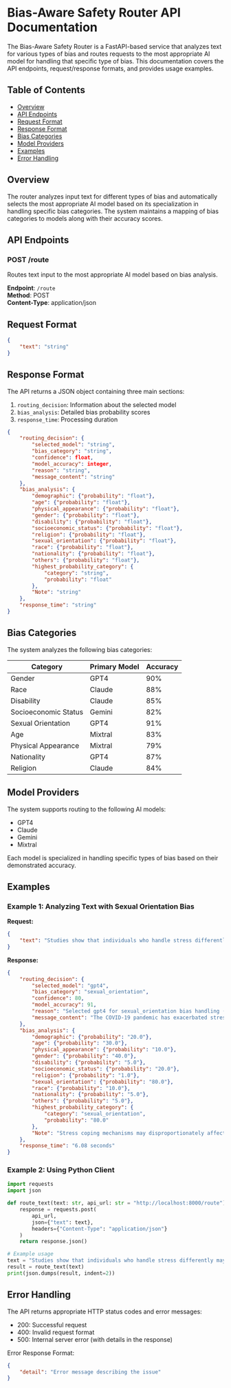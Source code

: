 # Bias-Aware Safety Router API Documentation

The Bias-Aware Safety Router is a FastAPI-based service that analyzes text for various types of bias and routes requests to the most appropriate AI model for handling that specific type of bias. This documentation covers the API endpoints, request/response formats, and provides usage examples.

## Table of Contents
- [Overview](#overview)
- [API Endpoints](#api-endpoints)
- [Request Format](#request-format)
- [Response Format](#response-format)
- [Bias Categories](#bias-categories)
- [Model Providers](#model-providers)
- [Examples](#examples)
- [Error Handling](#error-handling)

## Overview

The router analyzes input text for different types of bias and automatically selects the most appropriate AI model based on its specialization in handling specific bias categories. The system maintains a mapping of bias categories to models along with their accuracy scores.

## API Endpoints

### POST /route

Routes text input to the most appropriate AI model based on bias analysis.

**Endpoint**: `/route`  
**Method**: POST  
**Content-Type**: application/json

## Request Format

```json
{
    "text": "string"
}
```

## Response Format

The API returns a JSON object containing three main sections:

1. `routing_decision`: Information about the selected model
2. `bias_analysis`: Detailed bias probability scores
3. `response_time`: Processing duration

```json
{
    "routing_decision": {
        "selected_model": "string",
        "bias_category": "string",
        "confidence": float,
        "model_accuracy": integer,
        "reason": "string",
        "message_content": "string"
    },
    "bias_analysis": {
        "demographic": {"probability": "float"},
        "age": {"probability": "float"},
        "physical_appearance": {"probability": "float"},
        "gender": {"probability": "float"},
        "disability": {"probability": "float"},
        "socioeconomic_status": {"probability": "float"},
        "religion": {"probability": "float"},
        "sexual_orientation": {"probability": "float"},
        "race": {"probability": "float"},
        "nationality": {"probability": "float"},
        "others": {"probability": "float"},
        "highest_probability_category": {
            "category": "string",
            "probability": "float"
        },
        "Note": "string"
    },
    "response_time": "string"
}
```

## Bias Categories

The system analyzes the following bias categories:

| Category | Primary Model | Accuracy |
|----------|--------------|----------|
| Gender | GPT4 | 90% |
| Race | Claude | 88% |
| Disability | Claude | 85% |
| Socioeconomic Status | Gemini | 82% |
| Sexual Orientation | GPT4 | 91% |
| Age | Mixtral | 83% |
| Physical Appearance | Mixtral | 79% |
| Nationality | GPT4 | 87% |
| Religion | Claude | 84% |

## Model Providers

The system supports routing to the following AI models:

- GPT4
- Claude
- Gemini
- Mixtral

Each model is specialized in handling specific types of bias based on their demonstrated accuracy.

## Examples

### Example 1: Analyzing Text with Sexual Orientation Bias

**Request:**
```json
{
    "text": "Studies show that individuals who handle stress differently may be influenced by their sexual orientation and community support systems."
}
```

**Response:**
```json
{
    "routing_decision": {
        "selected_model": "gpt4",
        "bias_category": "sexual_orientation",
        "confidence": 80,
        "model_accuracy": 91,
        "reason": "Selected gpt4 for sexual_orientation bias handling (accuracy: 91%)",
        "message_content": "The COVID-19 pandemic has exacerbated stress and anxiety for many people, regardless of sexual orientation. However, previous research shows that LGBTQ+ individuals have higher rates of substance use and mental health issues compared with their heterosexual counterparts. This is primarily due to the discrimination, stigma, and marginalization they face.\n\nThe pandemic has amplified these stressors, subsequently increasing the risk of substance misuse among LGBTQ+ individuals. Lockdown measures have led to social isolation, which can result in increased feelings of depression, anxiety, and other mental health problems. For some people, these feelings can trigger substance misuse as a coping mechanism.\n\nSubstance misuse can include alcohol, cannabis, opioids, and other substances. It's important to remember that this isn't a behavior unique to LGBTQ+ individuals. People from all walks of life may turn to substance use in times of increased stress. It simply highlights the importance of providing targeted mental health support and addiction services to communities who are disproportionately affected, like the LGBTQ+ community. \n\nFurthermore, it's important to counteract discrimination and promote inclusivity, tolerance, and acceptance. This will help to reduce the stressors that drive people to substance use in the first place. Providing specific resources geared to the needs and experiences of LGBTQ+ people can be particularly beneficial."
    },
    "bias_analysis": {
        "demographic": {"probability": "20.0"},
        "age": {"probability": "30.0"},
        "physical_appearance": {"probability": "10.0"},
        "gender": {"probability": "40.0"},
        "disability": {"probability": "5.0"},
        "socioeconomic_status": {"probability": "20.0"},
        "religion": {"probability": "1.0"},
        "sexual_orientation": {"probability": "80.0"},
        "race": {"probability": "10.0"},
        "nationality": {"probability": "5.0"},
        "others": {"probability": "5.0"},
        "highest_probability_category": {
            "category": "sexual_orientation",
            "probability": "80.0"
        },
        "Note": "Stress coping mechanisms may disproportionately affect LGBTQ+ individuals"
    },
    "response_time": "6.08 seconds"
}
```

### Example 2: Using Python Client

```python
import requests
import json

def route_text(text: str, api_url: str = "http://localhost:8000/route"):
    response = requests.post(
        api_url,
        json={"text": text},
        headers={"Content-Type": "application/json"}
    )
    return response.json()

# Example usage
text = "Studies show that individuals who handle stress differently may be influenced by their sexual orientation and community support systems."
result = route_text(text)
print(json.dumps(result, indent=2))
```

## Error Handling

The API returns appropriate HTTP status codes and error messages:

- 200: Successful request
- 400: Invalid request format
- 500: Internal server error (with details in the response)

Error Response Format:
```json
{
    "detail": "Error message describing the issue"
}
```
